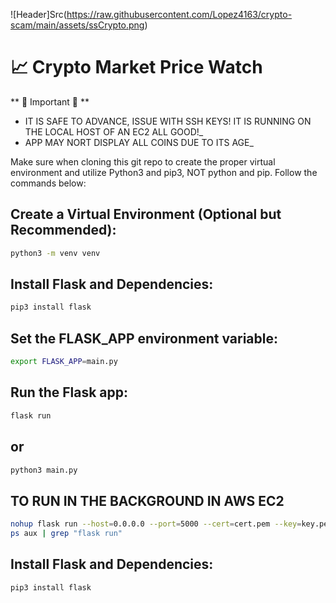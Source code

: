 ![Header]Src(https://raw.githubusercontent.com/Lopez4163/crypto-scam/main/assets/ssCrypto.png)
# 📈 Crypto Market Price Watch

** 🚨 Important 🚨 **  
- IT IS SAFE TO ADVANCE, ISSUE WITH SSH KEYS! IT IS RUNNING ON THE LOCAL HOST OF AN EC2 ALL GOOD!_
- APP MAY NORT DISPLAY ALL COINS DUE TO ITS AGE_

Make sure when cloning this git repo to create the proper virtual environment and utilize Python3 and pip3, NOT python and pip. Follow the commands below:

## Create a Virtual Environment (Optional but Recommended):
```bash
python3 -m venv venv
```

## Install Flask and Dependencies:
```bash
pip3 install flask
```
## Set the FLASK_APP environment variable:
```bash
export FLASK_APP=main.py
```
## Run the Flask app:
```bash
flask run
```
## or
```bash
python3 main.py
```
## TO RUN IN THE BACKGROUND IN AWS EC2
```bash
nohup flask run --host=0.0.0.0 --port=5000 --cert=cert.pem --key=key.pem &
ps aux | grep "flask run"
```
## Install Flask and Dependencies:
```bash
pip3 install flask
```
